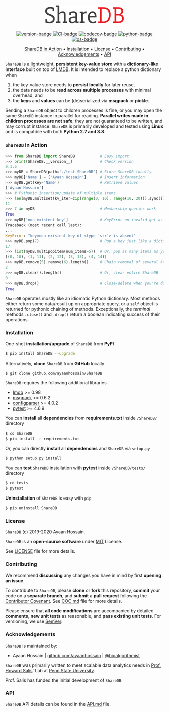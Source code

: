 ﻿<h1 align="center">
    <img src="./logo/logo.svg"  alt="ShareDB" width="250"/>
</h1>

<p align="center">
	<a href="https://img.shields.io/badge/version-0.1.6-blue">
	    <img src="https://img.shields.io/badge/version-0.1.6-blue"
	     alt="version-badge">
    </a>
	<a href="https://github.com/ayaanhossain/ShareDB/workflows/CI/badge.svg">
	    <img src="https://github.com/ayaanhossain/ShareDB/workflows/CI/badge.svg"
	     alt="CI-badge">
    </a>
	<a href="https://codecov.io/gh/ayaanhossain/ShareDB">
		<img src="https://codecov.io/gh/ayaanhossain/ShareDB/branch/master/graph/badge.svg?token=syTKRG9H8O"
		 alt="codecov-badge">
    </a>
	<a href="https://img.shields.io/badge/python-2.7%20and%203.8-blue">
	    <img src="https://img.shields.io/badge/python-2.7%20and%203.8-blue"
	     alt="python-badge">
    </a>
	<a href="https://img.shields.io/badge/os-Linux-blue">
	    <img src="https://img.shields.io/badge/os-Linux-blue"
	     alt="os-badge">
    </a>
</p>

<p align="center">
  <a href="#sharedb-in-action">ShareDB in Action</a> •
  <a href="#installation">Installation</a> •
  <a href="#license">License</a> •
  <a href="#contributing">Contributing</a> •
  <a href="#acknowledgements">Acknowledgements</a> •
  <a href="./API.md">API</a>
</p>

`ShareDB` is a lightweight, **persistent key-value store** with a **dictionary-like interface** built on top of [LMDB](https://symas.com/lmdb/). It is intended to replace a python dictionary when

 1. the key-value store needs to **persist locally** for later reuse,
 2. the data needs to be **read across multiple processes** with minimal overhead, and 
 3. the **keys** and **values** can be (de)serialized via **msgpack** or **pickle**.

Sending a `ShareDB` object to children processes is fine, or you may open the same `ShareDB` instance in parallel for reading. **Parallel writes made in children processes are not safe**; they are not guaranteed to be written, and may corrupt instance. `ShareDB` is primarily developed and tested using **Linux** and is compatible with both **Python 2.7 and 3.8**.

### `ShareDB` in Action
```python
>>> from ShareDB import ShareDB           # Easy import
>>> print(ShareDB.__version__)            # Check version
0.1.6
>>> myDB = ShareDB(path='./test.ShareDB') # Store ShareDB locally
>>> myDB['Name'] = ['Ayaan Hossain']      # Insert information
>>> myDB.get(key='Name')                  # Retrieve values
['Ayaan Hossain']
>>> # Pythonic insertion/update of multiple items
>>> len(myDB.multiset(kv_iter=zip(range(0, 10), range(10, 20))).sync())
11
>>> 7 in myDB                             # Membership queries work
True
>>> myDB['non-existent key']              # KeyError on invalid get as expected
Traceback (most recent call last):
...
KeyError: "key=non-existent key of <type 'str'> is absent"
>>> myDB.pop(7)                           # Pop a key just like a dictionary
17
>>> list(myDB.multipopitem(num_items=5))  # Or, pop as many items as you need
[(0, 10), (1, 11), (2, 12), (3, 13), (4, 14)]
>>> myDB.remove(5).remove(6).length()     # Chain removal of several keys
2
>>> myDB.clear().length()                 # Or, clear entire ShareDB
0
>>> myDB.drop()                           # Close/delete when you're done
True
```
`ShareDB` operates mostly like an idiomatic Python dictionary. Most methods either return some data/result up on appropriate query, or a `self` object is returned for pythonic chaining of methods. Exceptionally, the *terminal* methods `.close()` and `.drop()` return a boolean indicating success of their operations.

### Installation
One-shot **installation/upgrade** of `ShareDB` from **PyPI**
```bash
$ pip install ShareDB --upgrade
```
Alternatively, **clone** `ShareDB` from **GitHub** locally
```bash
$ git clone github.com/ayaanhossain/ShareDB
```
`ShareDB` requires the following additional libraries
- [lmdb](https://pypi.org/project/lmdb/) >= 0.98
- [msgpack](https://pypi.org/project/msgpack/) >= 0.6.2
- [configparser](https://pypi.org/project/configparser/) >= 4.0.2
- [pytest](https://pypi.org/project/pytest/) >= 4.6.9

You can **install** all **dependencies** from **requirements.txt** inside `/ShareDB/` directory
```bash
$ cd ShareDB
$ pip install -r requirements.txt
```
Or, you can directly **install** all **dependencies** and `ShareDB` via `setup.py`
```bash
$ python setup.py install
```
You can **test** `ShareDB` installation with **pytest** inside `/ShareDB/tests/` directory
```bash
$ cd tests
$ pytest
```
**Uninstallation** of `ShareDB` is easy with `pip`
```bash
$ pip uninstall ShareDB
```

### License
`ShareDB` (c) 2019-2020 Ayaan Hossain.

`ShareDB` is an **open-source software** under [MIT](https://opensource.org/licenses/MIT) License.

See [LICENSE](./LICENSE) file for more details.

### Contributing
We recommend **discussing** any changes you have in mind by first **opening an issue**.

To contribute to `ShareDB`, please **clone** or **fork** this repository, **commit** your code on a **separate branch**, and **submit** a **pull request** following the [Contributor Covenant](https://www.contributor-covenant.org/version/2/0/code_of_conduct). See [COC.md](./docs/COC.md) file for more details.

Please ensure that **all code modifications** are accompanied by detailed **comments**, **new unit tests** as reasonable, and **pass existing unit tests**.  For versioning, we use [SemVer](https://semver.org/).

### Acknowledgements
`ShareDB` is maintained by:

 - Ayaan Hossain | [github.com/ayaanhossain](https://github.com/ayaanhossain) | [@bioalgorithmist](https://twitter.com/bioalgorithmist)

`ShareDB` was primarily written to meet scalable data analytics needs in [Prof. Howard Salis](https://twitter.com/hsalis)' Lab at [Penn State University](https://salislab.net/).

Prof. Salis has funded the initial development of `ShareDB`.

### API
`ShareDB` API details can be found in the [API.md](./docs/API.md) file.
